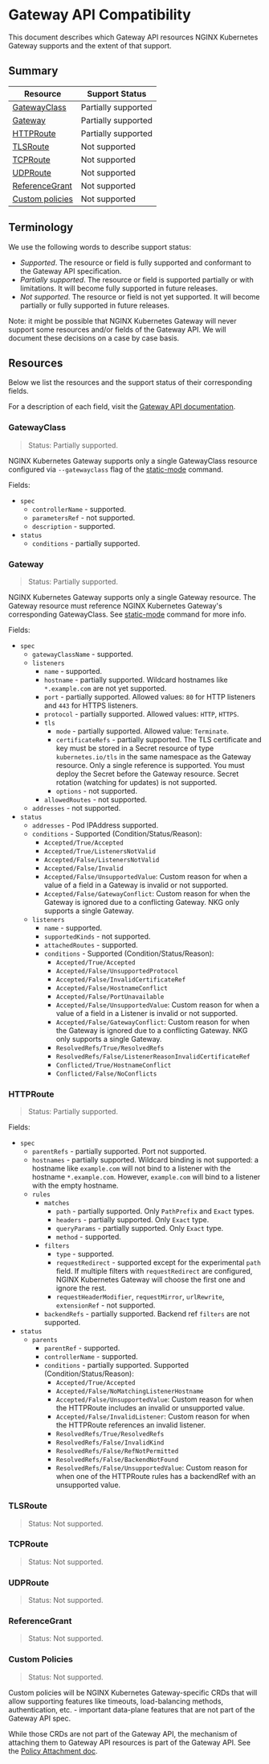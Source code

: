 # Gateway API Compatibility

This document describes which Gateway API resources NGINX Kubernetes Gateway supports and the extent of that support.

## Summary

| Resource | Support Status |
|-|-|
| [GatewayClass](#gatewayclass) | Partially supported |
| [Gateway](#gateway) | Partially supported |
| [HTTPRoute](#httproute) | Partially supported |
| [TLSRoute](#tlsroute) | Not supported |
| [TCPRoute](#tcproute) | Not supported |
| [UDPRoute](#udproute) | Not supported |
| [ReferenceGrant](#referencegrant) |  Not supported |
| [Custom policies](#custom-policies) | Not supported |

## Terminology

We use the following words to describe support status:
- *Supported*. The resource or field is fully supported and conformant to the Gateway API specification.
- *Partially supported*. The resource or field is supported partially or with limitations. It will become fully supported in future releases.
- *Not supported*. The resource or field is not yet supported. It will become partially or fully supported in future releases.

Note: it might be possible that NGINX Kubernetes Gateway will never support some resources and/or fields of the Gateway API. We will document these decisions on a case by case basis.

## Resources

Below we list the resources and the support status of their corresponding fields. 

For a description of each field, visit the [Gateway API documentation](https://gateway-api.sigs.k8s.io/references/spec/). 

### GatewayClass 

> Status: Partially supported. 

NGINX Kubernetes Gateway supports only a single GatewayClass resource configured via `--gatewayclass` flag
of the [static-mode](./cli-help.md#static-mode) command.

Fields:
* `spec`
	* `controllerName` - supported.
	* `parametersRef` - not supported.
	* `description` - supported.
* `status`
	* `conditions` - partially supported.

### Gateway

> Status: Partially supported.

NGINX Kubernetes Gateway supports only a single Gateway resource. The Gateway resource must reference NGINX Kubernetes Gateway's corresponding GatewayClass.
See [static-mode](./cli-help.md#static-mode) command for more info.

Fields:
* `spec`
	* `gatewayClassName` - supported.
	* `listeners`
		* `name` - supported.
		* `hostname` - partially supported. Wildcard hostnames like `*.example.com` are not yet supported.
		* `port` - partially supported. Allowed values: `80` for HTTP listeners and `443` for HTTPS listeners.
		* `protocol` - partially supported. Allowed values: `HTTP`, `HTTPS`.
		* `tls`
		  * `mode` - partially supported. Allowed value: `Terminate`.
		  * `certificateRefs` - partially supported. The TLS certificate and key must be stored in a Secret resource of type `kubernetes.io/tls` in the same namespace as the Gateway resource. Only a single reference is supported. You must deploy the Secret before the Gateway resource. Secret rotation (watching for updates) is not supported.
		  * `options` - not supported.
		* `allowedRoutes` - not supported. 
	* `addresses` - not supported.
* `status`
  * `addresses` - Pod IPAddress supported.
  * `conditions` - Supported (Condition/Status/Reason):
    * `Accepted/True/Accepted`
    * `Accepted/True/ListenersNotValid`
    * `Accepted/False/ListenersNotValid`
    * `Accepted/False/Invalid`
    * `Accepted/False/UnsupportedValue`: Custom reason for when a value of a field in a Gateway is invalid or not supported.
    * `Accepted/False/GatewayConflict`: Custom reason for when the Gateway is ignored due to a conflicting Gateway. NKG only supports a single Gateway.
  * `listeners`
	* `name` - supported.
	* `supportedKinds` - not supported.
	* `attachedRoutes` - supported.
	* `conditions` - Supported (Condition/Status/Reason):
      * `Accepted/True/Accepted`
      * `Accepted/False/UnsupportedProtocol`
      * `Accepted/False/InvalidCertificateRef`
      * `Accepted/False/HostnameConflict`
      * `Accepted/False/PortUnavailable`
      * `Accepted/False/UnsupportedValue`: Custom reason for when a value of a field in a Listener is invalid or not supported.
      * `Accepted/False/GatewayConflict`: Custom reason for when the Gateway is ignored due to a conflicting Gateway. NKG only supports a single Gateway.
      * `ResolvedRefs/True/ResolvedRefs`
      * `ResolvedRefs/False/ListenerReasonInvalidCertificateRef`
      * `Conflicted/True/HostnameConflict`
      * `Conflicted/False/NoConflicts`

### HTTPRoute

> Status: Partially supported.

Fields:
* `spec`
  * `parentRefs` - partially supported. Port not supported.
  * `hostnames` - partially supported. Wildcard binding is not supported: a hostname like `example.com` will not bind to a listener with the hostname `*.example.com`. However, `example.com` will bind to a listener with the empty hostname.
  * `rules`
	* `matches`
	  * `path` - partially supported. Only `PathPrefix` and `Exact` types.
	  * `headers` - partially supported. Only `Exact` type.
	  * `queryParams` - partially supported. Only `Exact` type. 
	  * `method` -  supported.
	* `filters`
		* `type` - supported.
		* `requestRedirect` - supported except for the experimental `path` field. If multiple filters with `requestRedirect` are configured, NGINX Kubernetes Gateway will choose the first one and ignore the rest. 
		* `requestHeaderModifier`, `requestMirror`, `urlRewrite`, `extensionRef` - not supported.
	* `backendRefs` - partially supported. Backend ref `filters` are not supported.
* `status`
  * `parents`
	* `parentRef` - supported.
	* `controllerName` - supported.
	* `conditions` - partially supported. Supported (Condition/Status/Reason):
    	*  `Accepted/True/Accepted`
    	*  `Accepted/False/NoMatchingListenerHostname`
        *  `Accepted/False/UnsupportedValue`: Custom reason for when the HTTPRoute includes an invalid or unsupported value.
        *  `Accepted/False/InvalidListener`: Custom reason for when the HTTPRoute references an invalid listener.
        *  `ResolvedRefs/True/ResolvedRefs`
        *  `ResolvedRefs/False/InvalidKind`
        *  `ResolvedRefs/False/RefNotPermitted`
        *  `ResolvedRefs/False/BackendNotFound`
        *  `ResolvedRefs/False/UnsupportedValue`: Custom reason for when one of the HTTPRoute rules has a backendRef with an unsupported value.

### TLSRoute

> Status: Not supported.

### TCPRoute

> Status: Not supported.

### UDPRoute

> Status: Not supported.

### ReferenceGrant

> Status: Not supported.

### Custom Policies

> Status: Not supported.

Custom policies will be NGINX Kubernetes Gateway-specific CRDs that will allow supporting features like timeouts, load-balancing methods, authentication, etc. - important data-plane features that are not part of the Gateway API spec.

While those CRDs are not part of the Gateway API, the mechanism of attaching them to Gateway API resources is part of the Gateway API. See the [Policy Attachment doc](https://gateway-api.sigs.k8s.io/references/policy-attachment/).
